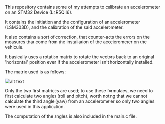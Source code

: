 This repository contains some of my attempts to calibrate an accelerometer on an STM32 Device (L4R5QII6).

It contains the initiation and the configuration of an accelerometer (LSM303D), and the calibration of the said accelerometer.

It also contains a sort of correction, that counter-acts the errors on the measures that come from the installation of the accelerometer on the vehicule.

It basically uses a rotation matrix to rotate the vectors back to an original 'horizontal' position even if the accelerometer isn't horizontally installed.

The matrix used is as follows:

![alt text](https://media.discordapp.net/attachments/793105657145720862/1007337335773474816/unknown.png)

Only the two first matrices are used; to use these formulaes, we need to first calculate two angles (roll and pitch), worth noting that we cannot calculate the third angle (yaw) from an accelerometer so only two angles were used in this application.

The computation of the angles is also included in the main.c file.

